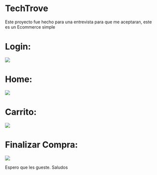 # TechTrove
Este proyecto fue hecho para una entrevista para que me aceptaran, este es un Ecommerce simple

# Login:

<img src="./assets/img/Login.jpeg" />


# Home:

<img src="./assets/img/Home.jpeg" />


# Carrito:

<img src="./assets/img/Carrito.jpeg" />


# Finalizar Compra:

<img src="./assets/img/FinalizarCompra.jpeg" />


Espero que les gueste. Saludos
